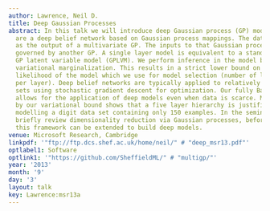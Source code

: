 ```yaml
---
author: Lawrence, Neil D.
title: Deep Gaussian Processes
abstract: In this talk we will introduce deep Gaussian process (GP) models. Deep GPs
  are a deep belief network based on Gaussian process mappings. The data is modeled
  as the output of a multivariate GP. The inputs to that Gaussian process are then
  governed by another GP. A single layer model is equivalent to a standard GP or the
  GP latent variable model (GPLVM). We perform inference in the model by approximate
  variational marginalization. This results in a strict lower bound on the marginal
  likelihood of the model which we use for model selection (number of layers and nodes
  per layer). Deep belief networks are typically applied to relatively large data
  sets using stochastic gradient descent for optimization. Our fully Bayesian treatment
  allows for the application of deep models even when data is scarce. Model selection
  by our variational bound shows that a five layer hierarchy is justified even when
  modelling a digit data set containing only 150 examples. In the seminar we will
  briefly review dimensionality reduction via Gaussian processes, before showing how
  this framework can be extended to build deep models.
venue: Microsoft Research, Cambridge
linkpdf: '"ftp://ftp.dcs.shef.ac.uk/home/neil/" # "deep_msr13.pdf"'
optlabel1: Software
optlink1: '"https://github.com/SheffieldML/" # "multigp/"'
year: '2013'
month: '9'
day: '3'
layout: talk
key: Lawrence:msr13a
---
```

